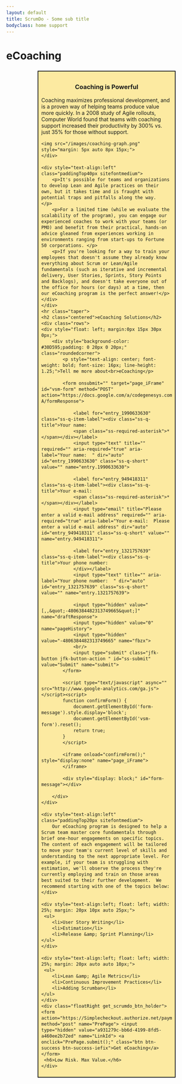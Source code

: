 ```yaml
---
layout: default
title: ScrumDo - Some sub title
bodyclass: home support
---
```


  
  <div class="container">
	<div class="rows">
	<h1 class="eCoaching">eCoaching</h1>
	<div style="float: right; width: 350px; margin: 5px 50px 8px 20px; padding: 8px; border: solid 2px; background-color: #FCEAA1;">
	<h3 style="font-weight: bold; text-align: center;">Coaching is Powerful</h3>
	<p>Coaching maximizes professional development, and is a proven way of helping teams produce value more quickly.  In a 2008 study of Agile rollouts, Computer World found that teams with coaching support increased their productivity by 300% vs. just 35% for those without support.</p>
		
	<img src="/images/coaching-graph.png" style="margin: 5px auto 8px 15px;">
	</div>
	
	<div style="text-align:left" class="paddingTop40px sitefontmedium">
		<p>It's possible for teams and organizations to develop Lean and Agile practices on their own, but it takes time and is fraught with potential traps and pitfalls along the way.  </p> 
		<p>For a limited time (while we evaluate the scalability of the program), you can engage our experienced coaches to work with your teams (or PMO) and benefit from their practical, hands-on advice gleaned from experiences working in environments ranging from start-ups to Fortune 50 corporations. </p> 
		<p>If you're looking for a way to train your employees that doesn't assume they already know everything about Scrum or Lean/Agile fundamentals (such as iterative and incremental delivery, User Stories, Sprints, Story Points and Backlogs), and doesn't take everyone out of the office for hours (or days) at a time, then our eCoaching program is the perfect answer!</p>
	</div>
	</div>
	<hr class="taper">
	<h2 class="centered">eCoaching Solutions</h2>
	<div class="rows">                
	<div style="float: left; margin:0px 15px 30px 0px;">
		<div style="background-color: #30D595;padding: 0 20px 0 20px;" class="roundedcorner">
			<p style="text-align: center; font-weight: bold; font-size: 16px; line-height: 1.25;">Tell me more about<br>eCoaching</p>
			
			<form onsubmit="" target="page_iFrame" id="vsm-form" method="POST" action="https://docs.google.com/a/codegenesys.com/forms/d/1cRdMtGzflc55W_6utD2CnkGl8hilqa7WhTu17j43a-A/formResponse">

				<label for="entry_1990633630" class="ss-q-item-label"><div class="ss-q-title">Your name:
				<span class="ss-required-asterisk">*</span></div></label>                            
				<input type="text" title="" required="" aria-required="true" aria-label="Your name:  " dir="auto" id="entry_1990633630" class="ss-q-short" value="" name="entry.1990633630">  
				
				<label for="entry_949418311" class="ss-q-item-label"><div class="ss-q-title">Your e-mail:
				<span class="ss-required-asterisk">*</span></div></label>                            
				<input type="email" title="Please enter a valid e-mail address" required="" aria-required="true" aria-label="Your e-mail:  Please enter a valid e-mail address" dir="auto" id="entry_949418311" class="ss-q-short" value="" name="entry.949418311">
				
				<label for="entry_1321757639" class="ss-q-item-label"><div class="ss-q-title">Your phone number:
				</div></label>                            
				<input type="text" title="" aria-label="Your phone number:  " dir="auto" id="entry_1321757639" class="ss-q-short" value="" name="entry.1321757639">                            
				
				<input type="hidden" value="[,,&quot;-4806384482313749665&quot;]" name="draftResponse">
				<input type="hidden" value="0" name="pageHistory">
				<input type="hidden" value="-4806384482313749665" name="fbzx">
				<br/>
				<input type="submit" class="jfk-button jfk-button-action " id="ss-submit" value="Submit" name="submit">
			</form>
			
			<script type="text/javascript" async="" src="http://www.google-analytics.com/ga.js"></script><script>
			function confirmForm() {
				document.getElementById('form-message').style.display='block'; 
				document.getElementById('vsm-form').reset();
				return true;
			}                        
			</script>
			
			<iframe onload="confirmForm();" style="display:none" name="page_iFrame">                   
			</iframe> 
			
			<div style="display: block;" id="form-message"></div>
			
		</div>
	</div>              
	
	<div style="text-align:left" class="paddingTop20px sitefontmedium">
		Our eCoaching program is designed to help a Scrum team master core fundamentals through brief one-hour engagements on specific topics.  The content of each engagement will be tailored to move your team's current level of skills and understanding to the next appropriate level. For example, if your team is struggling with estimation, we'll observe the process they're currently employing and train on those areas best suited to their further development.  We recommend starting with one of the topics below:  
	</div>
	
	<div style="text-align:left; float: left; width: 25%; margin: 20px 10px auto 25px;">
	 <ul>
		<li>User Story Writing</li>
		<li>Estimation</li>
		<li>Release &amp; Sprint Planning</li>
	</ul>       
	</div>
	
	<div style="text-align:left; float: left; width: 25%; margin: 20px auto auto 10px;">
	 <ul>
		<li>Lean &amp; Agile Metrics</li>
		<li>Continuous Improvement Practices</li>
		<li>Adding Scrumban</li>
	</ul>       
	</div> 
	<div class="floatRight get_scrumdo_btn_holder">
	<form action="https://Simplecheckout.authorize.net/payment/CatalogPayment.aspx" method="post" name="PrePage"> <input type="hidden" value="a931279c-bb6d-4199-8fd5-a460ee2b72ed" name="LinkId"> <a onclick="PrePage.submit();" class="btn btn-success btn-success-iefix">Get eCoaching</a> </form>
	 <h6>Low Risk. Max Value.</h6>
	</div>

		 
</div>
	
  </div>